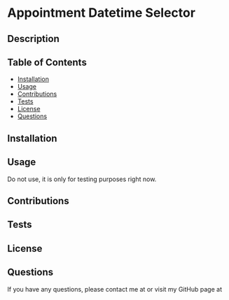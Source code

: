 # Appointment Datetime Selector

## Description

## Table of Contents

-   [Installation](#installation)
-   [Usage](#usage)
-   [Contributions](#contributions)
-   [Tests](#tests)
-   [License](#license)
-   [Questions](#questions)

## Installation

## Usage

Do not use, it is only for testing purposes right now.

## Contributions

## Tests

## License

## Questions

If you have any questions, please contact me at or visit my GitHub page at
